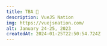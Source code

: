```yaml
---
title: TBA 🍿 
description: VueJS Nation
img: https://vuejsnation.com/
alt: January 24-25, 2023
createdAt: 2024-01-25T22:50:54.724Z
---
```

